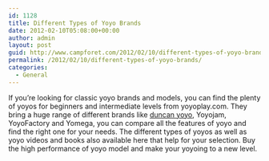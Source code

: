 ```yaml
---
id: 1128
title: Different Types of Yoyo Brands
date: 2012-02-10T05:08:00+00:00
author: admin
layout: post
guid: http://www.campforet.com/2012/02/10/different-types-of-yoyo-brands/
permalink: /2012/02/10/different-types-of-yoyo-brands/
categories:
  - General
---
```

If you&#8217;re looking for classic yoyo brands and models, you can find the plenty of yoyos for beginners and intermediate levels from yoyoplay.com. They bring a huge range of different brands like [duncan yoyo](http://www.yoyoplay.com/duncan.html), Yoyojam, YoyoFactory and Yomega, you can compare all the features of yoyo and find the right one for your needs. The different types of yoyos as well as yoyo videos and books also available here that help for your selection. Buy the high performance of yoyo model and make your yoyoing to a new level.